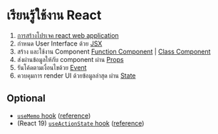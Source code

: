 
# เรียนรู้ใช้งาน React 

1. [การสร้างโปรเจค react web application](create-react-app.md)
2. กำหนด User Interface ด้วย [JSX](jsx.md)
3. สร้าง และใช้งาน Component [Function Component](function-component.md) | [Class Component](class-component.md)
4. ส่งผ่านข้อมูลให้กับ component ผ่าน [Props](props.md)
5. รันโค้ดตามเงื่อนไขด้วย [Event](event.md)
6. ควบคุมการ render UI ด้วยข้อมูลล่าสุด ผ่าน [State](state.md)

## Optional

- [`useMemo` hook](https://github.com/teerasej/nextflow-react-js-vite/tree/example-usememo) ([reference](https://react.dev/reference/react/useMemo))
- (React 19) [`useActionState` hook](https://github.com/teerasej/nextflow-react-js-vite/tree/use-action-state-example) ([reference](https://react.dev/reference/react/useActionState))
